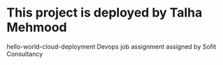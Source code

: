 # This project is deployed by Talha Mehmood
 hello-world-cloud-deployment 
 Devops job assignment assigned by Sofit Consultancy